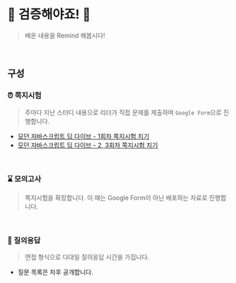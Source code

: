 # 📝 검증해야죠! 📝
> 배운 내용을 Remind 해봅시다!

<br>

## 구성
### ⏰ 쪽지시험
> 주마다 지난 스터디 내용으로 리더가 직접 문제를 제출하며 `Google Form`으로 진행합니다.
- [모던 자바스크립트 딥 다이브 - 1회차 쪽지시험 치기](https://docs.google.com/forms/d/e/1FAIpQLSejv3Q8BstGkDJm-yf6Eivc7TYlbknKTNK1NbkiMC99ALAJKg/viewform)
- [모던 자바스크립트 딥 다이브 - 2, 3회차 쪽지시험 치기](https://docs.google.com/forms/d/e/1FAIpQLSdx2hjQxBAJYoDTfKzwDTnlfDosy88jhZ0wBKPbv8Eb20Hl_w/viewform)

<br>

### ⌛️ 모의고사
> 쪽지시험을 확장합니다. 이 때는 Google Form이 아닌 배포하는 자료로 진행합니다.

<br>

### 💎 질의응답
> 면접 형식으로 다대일 질의응답 시간을 가집니다.

- 질문 목록은 차후 공개합니다.

<br>